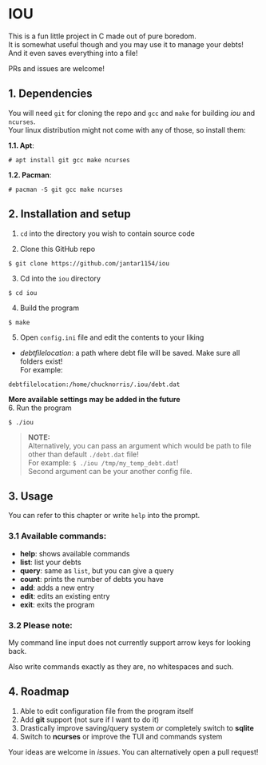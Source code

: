 # IOU
This is a fun little project in C made out of pure boredom. \
It is somewhat useful though and you may use it to manage your debts! \
And it even saves everything into a file!

PRs and issues are welcome!

## 1. Dependencies
You will need `git` for cloning the repo and `gcc` and `make` for building *iou* and `ncurses`. \
Your linux distribution might not come with any of those, so install them:

**1.1. Apt**:
```
# apt install git gcc make ncurses
```
**1.2. Pacman**:
```
# pacman -S git gcc make ncurses
```

## 2. Installation and setup
1. `cd` into the directory you wish to contain source code

2. Clone this GitHub repo
```
$ git clone https://github.com/jantar1154/iou
```
3. Cd into the `iou` directory
```
$ cd iou
```
4. Build the program
```
$ make
```
5. Open `config.ini` file and edit the contents to your liking
- *debtfilelocation*: a path where debt file will be saved. Make sure all folders exist!\
For example:
```
debtfilelocation:/home/chucknorris/.iou/debt.dat
```
**More available settings may be added in the future** \
6. Run the program
```
$ ./iou
```
> **NOTE:** \
> Alternatively, you can pass an argument which would be path to file other than default `./debt.dat` file! \
> For example: `$ ./iou /tmp/my_temp_debt.dat`! \
> Second argument can be your another config file.

## 3. Usage
You can refer to this chapter or write `help` into the prompt.

### 3.1 Available commands: 
- **help**:  shows available commands
- **list**:  list your debts
- **query**: same as `list`, but you can give a query
- **count**: prints the number of debts you have
- **add**:   adds a new entry
- **edit**:  edits an existing entry
- **exit**:  exits the program

### 3.2 Please note:
My command line input does not currently support arrow keys for looking back.

Also write commands exactly as they are, no whitespaces and such.

## 4. Roadmap
1. Able to edit configuration file from the program itself
2. Add **git** support (not sure if I want to do it)
3. Drastically improve saving/query system *or* completely switch to **sqlite**
4. Switch to **ncurses** or improve the TUI and commands system

Your ideas are welcome in *issues*. You can alternatively open a pull request!